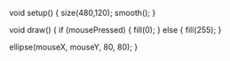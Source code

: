 
void setup()
{
  size(480,120);
  smooth();
}

void draw()
{
  if (mousePressed)
  {
    fill(0);
  }
  else
  {
    fill(255);
  }
  
  ellipse(mouseX, mouseY, 80, 80);
}
